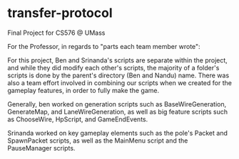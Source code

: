# transfer-protocol
Final Project  for CS576 @ UMass 

For the Professor, in regards to "parts each team member wrote":

For this project, Ben and Srinanda's scripts are separate within the project, and while they did modify each other's scripts, the majority of a folder's scripts is done by the parent's directory (Ben and Nandu) name. There was also a team effort involved in combining our scripts when we created for the gameplay features, in order to fully make the game.

Generally, ben worked on generation scripts such as BaseWireGeneration, GenerateMap, and LaneWireGeneration, as well as big feature scripts such as ChooseWire, HpScript, and GameEndEvents.

Srinanda worked on key gameplay elements such as the pole's Packet and SpawnPacket scripts, as well as the MainMenu script and the PauseManager scripts.
